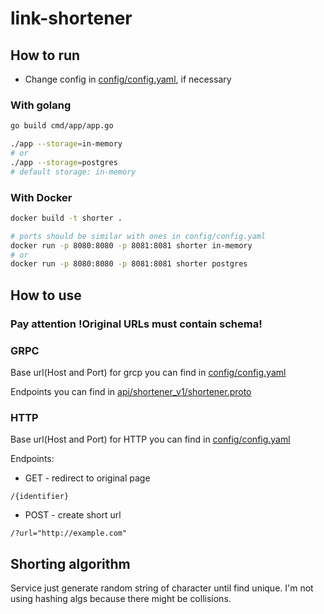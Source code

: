 # link-shortener

## How to run

- Change config in [config/config.yaml](config/config.yaml), if necessary


### With golang
```bash
go build cmd/app/app.go

./app --storage=in-memory
# or
./app --storage=postgres
# default storage: in-memory
```

### With Docker
```bash
docker build -t shorter . 

# ports should be similar with ones in config/config.yaml
docker run -p 8080:8080 -p 8081:8081 shorter in-memory
# or
docker run -p 8080:8080 -p 8081:8081 shorter postgres
```

## How to use
### Pay attention !Original URLs must contain schema!

### GRPC
Base url(Host and Port) for grcp you can find in [config/config.yaml](config/config.yaml)

Endpoints you can find in [api/shortener_v1/shortener.proto](api/shortener_v1/shortener.proto)

### HTTP
Base url(Host and Port) for HTTP you can find in [config/config.yaml](config/config.yaml)

Endpoints:

- GET - redirect to original page
```
/{identifier}
```
- POST - create short url
```
/?url="http://example.com"
```

## Shorting algorithm
Service just generate random string of character until find unique. I'm not using hashing algs 
because there might be collisions.
